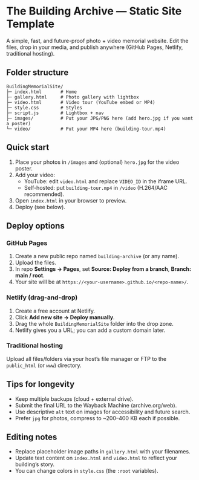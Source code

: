 # The Building Archive — Static Site Template

A simple, fast, and future-proof photo + video memorial website. Edit the files, drop in your media, and publish anywhere (GitHub Pages, Netlify, traditional hosting).

## Folder structure
```
BuildingMemorialSite/
├─ index.html       # Home
├─ gallery.html     # Photo gallery with lightbox
├─ video.html       # Video tour (YouTube embed or MP4)
├─ style.css        # Styles
├─ script.js        # Lightbox + nav
├─ images/          # Put your JPG/PNG here (add hero.jpg if you want a poster)
└─ video/           # Put your MP4 here (building-tour.mp4)
```

## Quick start
1. Place your photos in `/images` and (optional) `hero.jpg` for the video poster.
2. Add your video:
   - YouTube: edit `video.html` and replace `VIDEO_ID` in the iframe URL.
   - Self-hosted: put `building-tour.mp4` in `/video` (H.264/AAC recommended).
3. Open `index.html` in your browser to preview.
4. Deploy (see below).

## Deploy options
### GitHub Pages
1. Create a new public repo named `building-archive` (or any name).
2. Upload the files.
3. In repo **Settings → Pages**, set **Source: Deploy from a branch**, **Branch: main / root**.
4. Your site will be at `https://<your-username>.github.io/<repo-name>/`.

### Netlify (drag-and-drop)
1. Create a free account at Netlify.
2. Click **Add new site → Deploy manually**.
3. Drag the whole `BuildingMemorialSite` folder into the drop zone.
4. Netlify gives you a URL; you can add a custom domain later.

### Traditional hosting
Upload all files/folders via your host’s file manager or FTP to the `public_html` (or `www`) directory.

## Tips for longevity
- Keep multiple backups (cloud + external drive).
- Submit the final URL to the Wayback Machine (archive.org/web).
- Use descriptive `alt` text on images for accessibility and future search.
- Prefer `jpg` for photos, compress to ~200–400 KB each if possible.

## Editing notes
- Replace placeholder image paths in `gallery.html` with your filenames.
- Update text content on `index.html` and `video.html` to reflect your building’s story.
- You can change colors in `style.css` (the `:root` variables).

